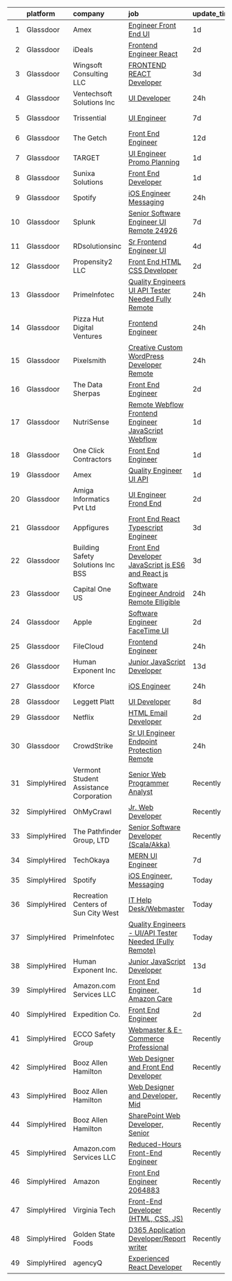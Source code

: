 

|    | platform    | company                                | job                                                                                                                                                                                                                                                                                                                                                                                                                                                                                                                                                                                                                                                                                                                                                                                                                                                                                                                                              | update_time   | location             |
|---:|:------------|:---------------------------------------|:-------------------------------------------------------------------------------------------------------------------------------------------------------------------------------------------------------------------------------------------------------------------------------------------------------------------------------------------------------------------------------------------------------------------------------------------------------------------------------------------------------------------------------------------------------------------------------------------------------------------------------------------------------------------------------------------------------------------------------------------------------------------------------------------------------------------------------------------------------------------------------------------------------------------------------------------------|:--------------|:---------------------|
|  1 | Glassdoor   | Amex                                   | [Engineer   Front End UI](https://www.glassdoor.com/partner/jobListing.htm?pos=104&ao=1136043&s=58&guid=00000181b88be204a813ecb1deacd593&src=GD_JOB_AD&t=SR&vt=w&cs=1_1ae7156f&cb=1656658584457&jobListingId=1007970760520&jrtk=3-0-1g6s8noh8jrrt801-1g6s8nohmjoqf800-14cf124d68024c49-)                                                                                                                                                                                                                                                                                                                                                                                                                                                                                                                                                                                                                                                         | 1d            | Sunrise, FL          |
|  2 | Glassdoor   | iDeals                                 | [Frontend Engineer  React ](https://www.glassdoor.com/partner/jobListing.htm?pos=105&ao=1136043&s=58&guid=00000181b88be204a813ecb1deacd593&src=GD_JOB_AD&t=SR&vt=w&ea=1&cs=1_aa941a7e&cb=1656658584457&jobListingId=1007968782920&jrtk=3-0-1g6s8noh8jrrt801-1g6s8nohmjoqf800-36dafac97def92f4-)                                                                                                                                                                                                                                                                                                                                                                                                                                                                                                                                                                                                                                                  | 2d            | Remote               |
|  3 | Glassdoor   | Wingsoft Consulting LLC                | [FRONTEND REACT Developer](https://www.glassdoor.com/partner/jobListing.htm?pos=117&ao=1136043&s=58&guid=00000181b88be204a813ecb1deacd593&src=GD_JOB_AD&t=SR&vt=w&ea=1&cs=1_33de24ae&cb=1656658584459&jobListingId=1007966346759&jrtk=3-0-1g6s8noh8jrrt801-1g6s8nohmjoqf800-c26fdad50fa55f8b-)                                                                                                                                                                                                                                                                                                                                                                                                                                                                                                                                                                                                                                                   | 3d            | Remote               |
|  4 | Glassdoor   | Ventechsoft Solutions Inc              | [UI Developer](https://www.glassdoor.com/partner/jobListing.htm?pos=118&ao=1136043&s=58&guid=00000181b88be204a813ecb1deacd593&src=GD_JOB_AD&t=SR&vt=w&ea=1&cs=1_6b2ac0be&cb=1656658584459&jobListingId=1007973163090&jrtk=3-0-1g6s8noh8jrrt801-1g6s8nohmjoqf800-4d1e399b5091daa6-)                                                                                                                                                                                                                                                                                                                                                                                                                                                                                                                                                                                                                                                               | 24h           | Remote               |
|  5 | Glassdoor   | Trissential                            | [UI Engineer](https://www.glassdoor.com/partner/jobListing.htm?pos=109&ao=1136043&s=58&guid=00000181b88be204a813ecb1deacd593&src=GD_JOB_AD&t=SR&vt=w&ea=1&cs=1_3f42d78f&cb=1656658584458&jobListingId=1007958688558&jrtk=3-0-1g6s8noh8jrrt801-1g6s8nohmjoqf800-4c0ae36d9a8686a7-)                                                                                                                                                                                                                                                                                                                                                                                                                                                                                                                                                                                                                                                                | 7d            | Rochester, MN        |
|  6 | Glassdoor   | The Getch                              | [Front End Engineer](https://www.glassdoor.com/partner/jobListing.htm?pos=116&ao=1136043&s=58&guid=00000181b88be204a813ecb1deacd593&src=GD_JOB_AD&t=SR&vt=w&ea=1&cs=1_212b817f&cb=1656658584459&jobListingId=1007948862927&jrtk=3-0-1g6s8noh8jrrt801-1g6s8nohmjoqf800-6f9d946ad2eb4d22-)                                                                                                                                                                                                                                                                                                                                                                                                                                                                                                                                                                                                                                                         | 12d           | Remote               |
|  7 | Glassdoor   | TARGET                                 | [UI Engineer   Promo Planning](https://www.glassdoor.com/partner/jobListing.htm?pos=122&ao=1136043&s=58&guid=00000181b88be204a813ecb1deacd593&src=GD_JOB_AD&t=SR&vt=w&cs=1_9cbac275&cb=1656658584460&jobListingId=1007970266932&jrtk=3-0-1g6s8noh8jrrt801-1g6s8nohmjoqf800-fe402987146f5ea0-)                                                                                                                                                                                                                                                                                                                                                                                                                                                                                                                                                                                                                                                    | 1d            | Minneapolis, MN      |
|  8 | Glassdoor   | Sunixa Solutions                       | [Front End Developer](https://www.glassdoor.com/partner/jobListing.htm?pos=108&ao=1136043&s=58&guid=00000181b88be204a813ecb1deacd593&src=GD_JOB_AD&t=SR&vt=w&ea=1&cs=1_532bb50a&cb=1656658584458&jobListingId=1007970648214&jrtk=3-0-1g6s8noh8jrrt801-1g6s8nohmjoqf800-927905d2276c2a38-)                                                                                                                                                                                                                                                                                                                                                                                                                                                                                                                                                                                                                                                        | 1d            | Remote               |
|  9 | Glassdoor   | Spotify                                | [iOS Engineer  Messaging](https://www.glassdoor.com/partner/jobListing.htm?pos=115&ao=1136043&s=58&guid=00000181b88be204a813ecb1deacd593&src=GD_JOB_AD&t=SR&vt=w&cs=1_e83f5141&cb=1656658584458&jobListingId=1007972925683&jrtk=3-0-1g6s8noh8jrrt801-1g6s8nohmjoqf800-fb43ff8413d04c9a-)                                                                                                                                                                                                                                                                                                                                                                                                                                                                                                                                                                                                                                                         | 24h           | New York, NY         |
| 10 | Glassdoor   | Splunk                                 | [Senior Software Engineer   UI  Remote    24926](https://www.glassdoor.com/partner/jobListing.htm?pos=127&ao=1136043&s=58&guid=00000181b88be204a813ecb1deacd593&src=GD_JOB_AD&t=SR&vt=w&cs=1_2a9735fd&cb=1656658584460&jobListingId=1007959322618&jrtk=3-0-1g6s8noh8jrrt801-1g6s8nohmjoqf800-088339e5dbbb4cbe-)                                                                                                                                                                                                                                                                                                                                                                                                                                                                                                                                                                                                                                  | 7d            | San Jose, CA         |
| 11 | Glassdoor   | RDsolutionsinc                         | [Sr  Frontend Engineer   UI](https://www.glassdoor.com/partner/jobListing.htm?pos=124&ao=1136043&s=58&guid=00000181b88be204a813ecb1deacd593&src=GD_JOB_AD&t=SR&vt=w&ea=1&cs=1_68f6ffc9&cb=1656658584460&jobListingId=1007963912380&jrtk=3-0-1g6s8noh8jrrt801-1g6s8nohmjoqf800-737cd39517a1f912-)                                                                                                                                                                                                                                                                                                                                                                                                                                                                                                                                                                                                                                                 | 4d            | Remote               |
| 12 | Glassdoor   | Propensity2  LLC                       | [Front End HTML CSS Developer](https://www.glassdoor.com/partner/jobListing.htm?pos=111&ao=1136043&s=58&guid=00000181b88be204a813ecb1deacd593&src=GD_JOB_AD&t=SR&vt=w&ea=1&cs=1_846c8e09&cb=1656658584458&jobListingId=1007969120188&jrtk=3-0-1g6s8noh8jrrt801-1g6s8nohmjoqf800-78171765aa648115-)                                                                                                                                                                                                                                                                                                                                                                                                                                                                                                                                                                                                                                               | 2d            | Remote               |
| 13 | Glassdoor   | PrimeInfotec                           | [Quality Engineers   UI API Tester Needed  Fully Remote ](https://www.glassdoor.com/partner/jobListing.htm?pos=114&ao=1136043&s=58&guid=00000181b88be204a813ecb1deacd593&src=GD_JOB_AD&t=SR&vt=w&ea=1&cs=1_fd29dd12&cb=1656658584458&jobListingId=1007975069803&jrtk=3-0-1g6s8noh8jrrt801-1g6s8nohmjoqf800-f7749768a6d650a7-)                                                                                                                                                                                                                                                                                                                                                                                                                                                                                                                                                                                                                    | 24h           | Remote               |
| 14 | Glassdoor   | Pizza Hut Digital Ventures             | [Frontend Engineer](https://www.glassdoor.com/partner/jobListing.htm?pos=112&ao=1136043&s=58&guid=00000181b88be204a813ecb1deacd593&src=GD_JOB_AD&t=SR&vt=w&ea=1&cs=1_715d3cda&cb=1656658584458&jobListingId=1007974221242&jrtk=3-0-1g6s8noh8jrrt801-1g6s8nohmjoqf800-c579e96dde2ffdd9-)                                                                                                                                                                                                                                                                                                                                                                                                                                                                                                                                                                                                                                                          | 24h           | Plano, TX            |
| 15 | Glassdoor   | Pixelsmith                             | [Creative Custom WordPress Developer   Remote](https://www.glassdoor.com/partner/jobListing.htm?pos=110&ao=1136043&s=58&guid=00000181b88be204a813ecb1deacd593&src=GD_JOB_AD&t=SR&vt=w&ea=1&cs=1_8abee5e1&cb=1656658584458&jobListingId=1007973883449&jrtk=3-0-1g6s8noh8jrrt801-1g6s8nohmjoqf800-9ace6d2b283665ed-)                                                                                                                                                                                                                                                                                                                                                                                                                                                                                                                                                                                                                               | 24h           | Remote               |
| 16 | Glassdoor   | The Data Sherpas                       | [Front End Engineer](https://www.glassdoor.com/partner/jobListing.htm?pos=120&ao=1136043&s=58&guid=00000181b88be204a813ecb1deacd593&src=GD_JOB_AD&t=SR&vt=w&cs=1_25373136&cb=1656658584460&jobListingId=1007969470337&jrtk=3-0-1g6s8noh8jrrt801-1g6s8nohmjoqf800-1e7b416690c88a34-)                                                                                                                                                                                                                                                                                                                                                                                                                                                                                                                                                                                                                                                              | 2d            | Remote               |
| 17 | Glassdoor   | NutriSense                             | [Remote Webflow Frontend Engineer   JavaScript  Webflow](https://www.glassdoor.com/partner/jobListing.htm?pos=107&ao=1136043&s=58&guid=00000181b88be204a813ecb1deacd593&src=GD_JOB_AD&t=SR&vt=w&ea=1&cs=1_53998929&cb=1656658584457&jobListingId=1007970812519&jrtk=3-0-1g6s8noh8jrrt801-1g6s8nohmjoqf800-eafea48149ace2b2-)                                                                                                                                                                                                                                                                                                                                                                                                                                                                                                                                                                                                                     | 1d            | Chicago, IL          |
| 18 | Glassdoor   | One Click Contractors                  | [Front End Engineer](https://www.glassdoor.com/partner/jobListing.htm?pos=128&ao=1136043&s=58&guid=00000181b88be204a813ecb1deacd593&src=GD_JOB_AD&t=SR&vt=w&ea=1&cs=1_27522bdf&cb=1656658584460&jobListingId=1007970649530&jrtk=3-0-1g6s8noh8jrrt801-1g6s8nohmjoqf800-7910f91f6ae783c3-)                                                                                                                                                                                                                                                                                                                                                                                                                                                                                                                                                                                                                                                         | 1d            | Remote               |
| 19 | Glassdoor   | Amex                                   | [Quality Engineer   UI   API](https://www.glassdoor.com/partner/jobListing.htm?pos=113&ao=1136043&s=58&guid=00000181b88be204a813ecb1deacd593&src=GD_JOB_AD&t=SR&vt=w&cs=1_e47c9387&cb=1656658584458&jobListingId=1007970760524&jrtk=3-0-1g6s8noh8jrrt801-1g6s8nohmjoqf800-fac1f258a95248ef-)                                                                                                                                                                                                                                                                                                                                                                                                                                                                                                                                                                                                                                                     | 1d            | Sunrise, FL          |
| 20 | Glassdoor   | Amiga Informatics Pvt  Ltd             | [UI Engineer   Frond End](https://www.glassdoor.com/partner/jobListing.htm?pos=121&ao=1136043&s=58&guid=00000181b88be204a813ecb1deacd593&src=GD_JOB_AD&t=SR&vt=w&ea=1&cs=1_d9e7dcc4&cb=1656658584460&jobListingId=1007969127601&jrtk=3-0-1g6s8noh8jrrt801-1g6s8nohmjoqf800-2c8f85b599506896-)                                                                                                                                                                                                                                                                                                                                                                                                                                                                                                                                                                                                                                                    | 2d            | Austin, TX           |
| 21 | Glassdoor   | Appfigures                             | [Front End React Typescript Engineer](https://www.glassdoor.com/partner/jobListing.htm?pos=130&ao=1136043&s=58&guid=00000181b88be204a813ecb1deacd593&src=GD_JOB_AD&t=SR&vt=w&ea=1&cs=1_5b97c23a&cb=1656658584460&jobListingId=1007967259417&jrtk=3-0-1g6s8noh8jrrt801-1g6s8nohmjoqf800-f4abe26ef0a59ec8-)                                                                                                                                                                                                                                                                                                                                                                                                                                                                                                                                                                                                                                        | 3d            | Remote               |
| 22 | Glassdoor   | Building Safety Solutions  Inc  BSS    | [Front End Developer   JavaScript js  ES6  and React js](https://www.glassdoor.com/partner/jobListing.htm?pos=126&ao=1136043&s=58&guid=00000181b88be204a813ecb1deacd593&src=GD_JOB_AD&t=SR&vt=w&ea=1&cs=1_43b981f9&cb=1656658584460&jobListingId=1007967210170&jrtk=3-0-1g6s8noh8jrrt801-1g6s8nohmjoqf800-c52c131fe750d094-)                                                                                                                                                                                                                                                                                                                                                                                                                                                                                                                                                                                                                     | 3d            | Remote               |
| 23 | Glassdoor   | Capital One   US                       | [Software Engineer  Android  Remote Elligible ](https://www.glassdoor.com/partner/jobListing.htm?pos=123&ao=1136043&s=58&guid=00000181b88be204a813ecb1deacd593&src=GD_JOB_AD&t=SR&vt=w&cs=1_e94c1ca6&cb=1656658584460&jobListingId=1007974982630&jrtk=3-0-1g6s8noh8jrrt801-1g6s8nohmjoqf800-14346d66a42b9250-)                                                                                                                                                                                                                                                                                                                                                                                                                                                                                                                                                                                                                                   | 24h           | McLean, VA           |
| 24 | Glassdoor   | Apple                                  | [Software Engineer  FaceTime UI](https://www.glassdoor.com/partner/jobListing.htm?pos=129&ao=1136043&s=58&guid=00000181b88be204a813ecb1deacd593&src=GD_JOB_AD&t=SR&vt=w&cs=1_1dcdb28f&cb=1656658584460&jobListingId=1007968732366&jrtk=3-0-1g6s8noh8jrrt801-1g6s8nohmjoqf800-70b2689ab9f0a9da-)                                                                                                                                                                                                                                                                                                                                                                                                                                                                                                                                                                                                                                                  | 2d            | Cupertino, CA        |
| 25 | Glassdoor   | FileCloud                              | [Frontend Engineer](https://www.glassdoor.com/partner/jobListing.htm?pos=106&ao=1136043&s=58&guid=00000181b88be204a813ecb1deacd593&src=GD_JOB_AD&t=SR&vt=w&cs=1_4ae3de05&cb=1656658584457&jobListingId=1007973432664&jrtk=3-0-1g6s8noh8jrrt801-1g6s8nohmjoqf800-88006bbd3d4c0d53-)                                                                                                                                                                                                                                                                                                                                                                                                                                                                                                                                                                                                                                                               | 24h           | Remote               |
| 26 | Glassdoor   | Human Exponent Inc                     | [Junior JavaScript Developer](https://www.glassdoor.com/partner/jobListing.htm?pos=103&ao=1136043&s=58&guid=00000181b88be204a813ecb1deacd593&src=GD_JOB_AD&t=SR&vt=w&ea=1&cs=1_8e0ceab8&cb=1656658584456&jobListingId=1007947019203&jrtk=3-0-1g6s8noh8jrrt801-1g6s8nohmjoqf800-05f82d2d33ea2964-)                                                                                                                                                                                                                                                                                                                                                                                                                                                                                                                                                                                                                                                | 13d           | Remote               |
| 27 | Glassdoor   | Kforce                                 | [iOS Engineer](https://www.glassdoor.com/partner/jobListing.htm?pos=101&ao=1110586&s=58&guid=00000181b88be204a813ecb1deacd593&src=GD_JOB_AD&t=SR&vt=w&cs=1_1c10dbb1&cb=1656658584456&jobListingId=1007973787086&cpc=9908D8D4413DBB8A&jrtk=3-0-1g6s8noh8jrrt801-1g6s8nohmjoqf800-3b95ab327bc8602b--6NYlbfkN0C5IatSLh_Ak1q39eQQoPIxD737RW9NeiYGvIRXkrLjEBkC4LI6KweF0vk9JRHgKW-XJBUh1Rwnd5yC49-vlYcaaTttfyMHpOCW5ETJhrrEF2TnqeD3rifF-2_ft8NWHITOLXouQiYgRyUwBhvbNqfKtnkFrWlz-AXV5AdVb931wF589MEcK51ayQKSfhyezA35I5CVNzMeMc7iAxm32PlAyczsSpg0b7MptfWP2qZ7TQP6TGYwbrpBMZZVuJ3MTAYkIdXk97-PwaKHjwPa0MtPY1h7VlW8cdc6LWyIg0EBzk-se_EtwBPaqB8T5IUXblRDSf3z4v0SpbwQY5dj2oMEUYznBHV5h5mhwfgrTvW1utwaZn9jD2jzdy0aHxyz8Qk0ZE1uaoZ3PVgdnUQ_QyWwPO7SMMzmcxlvwN7G44aRQ9MvPHnywUS3940rI14q6H2I1-XC-1PkRluP9FGn9dOd6_AJx3qNNpo0yj9gvq-ESZTT18-bF_VRGGFVOeZwTfY516v-Mlr6gS_vw-kPvOJVmTv6i01MBmC2bywxGDCML_Fee2gBDuoS-FmGmtpleVvjZrAGJOpCVHUAlWUi24dOchMK9yfknnY%3D) | 24h           | New York, NY         |
| 28 | Glassdoor   | Leggett   Platt                        | [UI Developer](https://www.glassdoor.com/partner/jobListing.htm?pos=125&ao=1136043&s=58&guid=00000181b88be204a813ecb1deacd593&src=GD_JOB_AD&t=SR&vt=w&cs=1_dcdb2870&cb=1656658584460&jobListingId=1007957923313&jrtk=3-0-1g6s8noh8jrrt801-1g6s8nohmjoqf800-24d3c1303e62a2fa-)                                                                                                                                                                                                                                                                                                                                                                                                                                                                                                                                                                                                                                                                    | 8d            | Remote               |
| 29 | Glassdoor   | Netflix                                | [HTML Email Developer](https://www.glassdoor.com/partner/jobListing.htm?pos=102&ao=1136043&s=58&guid=00000181b88be204a813ecb1deacd593&src=GD_JOB_AD&t=SR&vt=w&cs=1_4efb7f3a&cb=1656658584456&jobListingId=1007969193681&jrtk=3-0-1g6s8noh8jrrt801-1g6s8nohmjoqf800-2c650865637ce0f9-)                                                                                                                                                                                                                                                                                                                                                                                                                                                                                                                                                                                                                                                            | 2d            | Remote               |
| 30 | Glassdoor   | CrowdStrike                            | [Sr  UI Engineer  Endpoint Protection  Remote ](https://www.glassdoor.com/partner/jobListing.htm?pos=119&ao=1136043&s=58&guid=00000181b88be204a813ecb1deacd593&src=GD_JOB_AD&t=SR&vt=w&cs=1_6f851e42&cb=1656658584459&jobListingId=1007975626062&jrtk=3-0-1g6s8noh8jrrt801-1g6s8nohmjoqf800-6804e58d4485c419-)                                                                                                                                                                                                                                                                                                                                                                                                                                                                                                                                                                                                                                   | 24h           | Remote               |
| 31 | SimplyHired | Vermont Student Assistance Corporation | [Senior Web Programmer Analyst](https://www.simplyhired.com/job/m1jhFgZA-E5mDW1cZdm4fbwLT7sHXCMfNZZsQ8iChaMzs1J2pNP-pg?q=ui+engineer)                                                                                                                                                                                                                                                                                                                                                                                                                                                                                                                                                                                                                                                                                                                                                                                                            | Recently      | Colchester, VT       |
| 32 | SimplyHired | OhMyCrawl                              | [Jr. Web Developer](https://www.simplyhired.com/job/pJxEFhJzOdWCGq35gO_rslv_NrTp5hxykKh1vwN_-Ic3dKB1evHV7g?q=ui+engineer)                                                                                                                                                                                                                                                                                                                                                                                                                                                                                                                                                                                                                                                                                                                                                                                                                        | Recently      | Remote               |
| 33 | SimplyHired | The Pathfinder Group, LTD              | [Senior Software Developer (Scala/Akka)](https://www.simplyhired.com/job/O0wUcRF08EHGZaw3Bnf_YFnXDco0QL-U-FiARi5coTVmBysMN2DDqg?q=ui+engineer)                                                                                                                                                                                                                                                                                                                                                                                                                                                                                                                                                                                                                                                                                                                                                                                                   | Recently      | Remote               |
| 34 | SimplyHired | TechOkaya                              | [MERN UI Engineer](https://www.simplyhired.com/job/R08qRBaGtCzcuCaZB2ELisg7P8GYuSc4Gpi_0mvWB0-O9B7PUJOWNA?q=ui+engineer)                                                                                                                                                                                                                                                                                                                                                                                                                                                                                                                                                                                                                                                                                                                                                                                                                         | 7d            | Phoenix, AZ          |
| 35 | SimplyHired | Spotify                                | [iOS Engineer, Messaging](https://www.simplyhired.com/job/kYbduWjIx0SYCfdKGOHKBqrHQPXugxOJlqsFOJrICZClgBvwIAuTHA?q=ui+engineer)                                                                                                                                                                                                                                                                                                                                                                                                                                                                                                                                                                                                                                                                                                                                                                                                                  | Today         | New York, NY         |
| 36 | SimplyHired | Recreation Centers of Sun City West    | [IT Help Desk/Webmaster](https://www.simplyhired.com/job/CTOTgRReQTgvW17if3mOzNEVov75i-Uc8E9B50VQsdTfvgTl19QPDA?q=ui+engineer)                                                                                                                                                                                                                                                                                                                                                                                                                                                                                                                                                                                                                                                                                                                                                                                                                   | Today         | Sun City West, AZ    |
| 37 | SimplyHired | PrimeInfotec                           | [Quality Engineers - UI/API Tester Needed (Fully Remote)](https://www.simplyhired.com/job/VcXabRLW8UJg5T5eDiVdDVNhO7c94aJUY-o42r0oK8aJj_ShHs36tQ?q=ui+engineer)                                                                                                                                                                                                                                                                                                                                                                                                                                                                                                                                                                                                                                                                                                                                                                                  | Today         | Remote               |
| 38 | SimplyHired | Human Exponent Inc.                    | [Junior JavaScript Developer](https://www.simplyhired.com/job/PTV9S7A6lUX9p5R04glspUPwTi-M535ONlmFlTxSijfsIywKBY_anw?q=ui+engineer)                                                                                                                                                                                                                                                                                                                                                                                                                                                                                                                                                                                                                                                                                                                                                                                                              | 13d           | Remote               |
| 39 | SimplyHired | Amazon.com Services LLC                | [Front End Engineer, Amazon Care](https://www.simplyhired.com/job/BVVUjfEG-wevqdwdE8MjYAcP6hEdsdiWjorDoK3W62EDlZFue1sqMQ?q=ui+engineer)                                                                                                                                                                                                                                                                                                                                                                                                                                                                                                                                                                                                                                                                                                                                                                                                          | 1d            | Remote +1 location   |
| 40 | SimplyHired | Expedition Co.                         | [Front End Engineer](https://www.simplyhired.com/job/GTjNWmv7nl9p8Log5dSNolq5faO5M6oX2dwkdSE01KZpkFYcbKn2fQ?q=ui+engineer)                                                                                                                                                                                                                                                                                                                                                                                                                                                                                                                                                                                                                                                                                                                                                                                                                       | 2d            | Remote               |
| 41 | SimplyHired | ECCO Safety Group                      | [Webmaster & E-Commerce Professional](https://www.simplyhired.com/job/Eis_eQzujD-0VqGd4cWH7_Zog5RuoP6kJescPkierQ7_taP_BL8ylw?q=ui+engineer)                                                                                                                                                                                                                                                                                                                                                                                                                                                                                                                                                                                                                                                                                                                                                                                                      | Recently      | Boise, ID            |
| 42 | SimplyHired | Booz Allen Hamilton                    | [Web Designer and Front End Developer](https://www.simplyhired.com/job/JgADWCcKVJ-WlfDfq-y_sq_2GQMr4EU_LwVQUIWLhbzercXQdBt7ow?q=ui+engineer)                                                                                                                                                                                                                                                                                                                                                                                                                                                                                                                                                                                                                                                                                                                                                                                                     | Recently      | Chantilly, VA        |
| 43 | SimplyHired | Booz Allen Hamilton                    | [Web Designer and Developer, Mid](https://www.simplyhired.com/job/PigYfeI0PNHAOYxY_VeaJjOnzxRtVvmoUiHqBcO4sgiKo9qdIb-21Q?q=ui+engineer)                                                                                                                                                                                                                                                                                                                                                                                                                                                                                                                                                                                                                                                                                                                                                                                                          | Recently      | McLean, VA           |
| 44 | SimplyHired | Booz Allen Hamilton                    | [SharePoint Web Developer, Senior](https://www.simplyhired.com/job/xqi4GCeOHICM77KU2tviasTKIjD2QskDQ69rp27CFA08kltr36-OTw?q=ui+engineer)                                                                                                                                                                                                                                                                                                                                                                                                                                                                                                                                                                                                                                                                                                                                                                                                         | Recently      | Reston, VA           |
| 45 | SimplyHired | Amazon.com Services LLC                | [Reduced-Hours Front-End Engineer](https://www.simplyhired.com/job/5Mggny_R1AR41Rofbn4I2Hq4akzAy87VMiekDnW7VQmm4Xo5czYTsw?q=ui+engineer)                                                                                                                                                                                                                                                                                                                                                                                                                                                                                                                                                                                                                                                                                                                                                                                                         | Recently      | Remote               |
| 46 | SimplyHired | Amazon                                 | [Front End Engineer 2064883](https://www.simplyhired.com/job/Zd70v-gmBmaUgFB4tbUQ8VzLeTJn6XJri30HWY-Rs6XUklKm3MwQ_g?q=ui+engineer)                                                                                                                                                                                                                                                                                                                                                                                                                                                                                                                                                                                                                                                                                                                                                                                                               | Recently      | Remote +23 locations |
| 47 | SimplyHired | Virginia Tech                          | [Front-End Developer (HTML, CSS, JS)](https://www.simplyhired.com/job/keAfqIr0PwX6rJzkJtSBcYqg5-enp1GvCWpSiIOx748XoXh6gwXx7w?q=ui+engineer)                                                                                                                                                                                                                                                                                                                                                                                                                                                                                                                                                                                                                                                                                                                                                                                                      | Recently      | Remote               |
| 48 | SimplyHired | Golden State Foods                     | [D365 Application Developer/Report writer](https://www.simplyhired.com/job/mTgn9Ifokwq-uRHpf2d4AjGk2C3OnR8YUbH8IH9Gi4u20_spN5vVSQ?q=ui+engineer)                                                                                                                                                                                                                                                                                                                                                                                                                                                                                                                                                                                                                                                                                                                                                                                                 | Recently      | Irvine, CA           |
| 49 | SimplyHired | agencyQ                                | [Experienced React Developer](https://www.simplyhired.com/job/DIZ7VJ3Gxf8mOjogMOJwsxhBhFDehmz2FMiBZlUcSDM9x827OsNNOA?q=ui+engineer)                                                                                                                                                                                                                                                                                                                                                                                                                                                                                                                                                                                                                                                                                                                                                                                                              | Recently      | Bethesda, MD         |